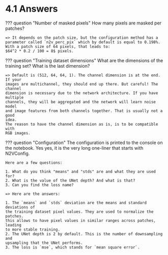 # 4.1 Answers

??? question "Number of masked pixels"
    How many pixels are masked per patches?

    => It depends on the patch size, but the configuration method has a
    parameter called `n2v_perc_pix` which by default is equal to 0.198%.
    With a patch size of 64 pixels, that leads to:
    $64^2 * 0.2 / 100 = 8$ pixels.

??? question "Training dataset dimensions"
    What are the dimensions of the training set? What is the last dimension?

    => Default is (512, 64, 64, 1). The channel dimension is at the end. If your
    images are multichannel, they should end up there. But careful! The channel
    dimension is necessary due to the network architecture. If you have multiple
    channels, they will be aggregated and the network will learn noise model
    and image features from both channels together. That is usually not a good
    idea.
    The reason to have the channel dimension as is, is to be compatible with
    RGB images.

??? question "Configuration"
    The configuration is printed to the console on the notebook. Yes yes, it is
    the very long one-liner that starts with N2VConfig.

    Here are a few questions:

    1. What do you think "means" and "stds" are and what they are used for?
    2. What is the value of the UNet depth? And what is that?
    3. Can you find the loss name?

    => Here are the answers:

    1. The `means` and `stds` deviation are the means and standard deviations of
    the training dataset pixel values. They are used to normalize the patches.
    this allows to have pixel values in similar ranges across patches, leading
    to more stable training.
    2. The UNet depth is 2 by default. This is the number of downsampling and
    upsampling that the UNet performs.
    3. The loss is `mse`, which stands for `mean square error`.

